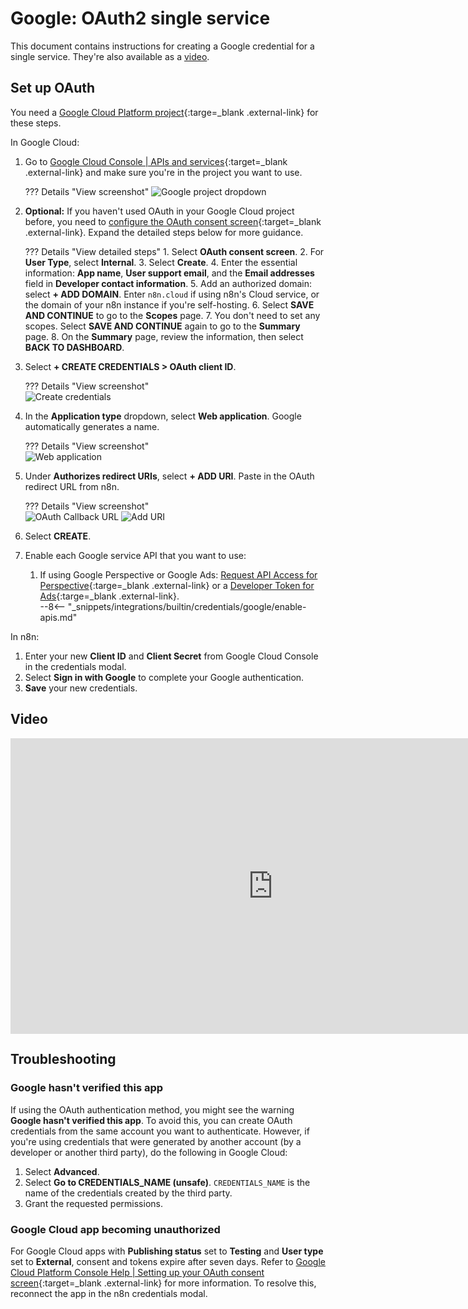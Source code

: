 # Google: OAuth2 single service

This document contains instructions for creating a Google credential for a single service. They're also available as a [video](#video).

## Set up OAuth

You need a [Google Cloud Platform project](https://developers.google.com/workspace/marketplace/create-gcp-project){:targe=_blank .external-link} for these steps.

In Google Cloud:

1. Go to [Google Cloud Console | APIs and services](https://console.cloud.google.com/apis/credentials){:target=_blank .external-link} and make sure you're in the project you want to use.

	??? Details "View screenshot"
		![Google project dropdown](/_images/integrations/builtin/credentials/google/check-google-project.png)

2. **Optional:** If you haven't used OAuth in your Google Cloud project before, you need to [configure the OAuth consent screen](https://developers.google.com/workspace/guides/configure-oauth-consent){:target=_blank .external-link}. Expand the detailed steps below for more guidance.

	??? Details "View detailed steps"
		1. Select **OAuth consent screen**.
		2. For **User Type**, select **Internal**.
		3. Select **Create**.
		4. Enter the essential information: **App name**, **User support email**, and the **Email addresses** field in **Developer contact information**.
		5. Add an authorized domain: select **+ ADD DOMAIN**. Enter `n8n.cloud` if using n8n's Cloud service, or the domain of your n8n instance if you're self-hosting.
		6. Select **SAVE AND CONTINUE** to go to the **Scopes** page.
		7. You don't need to set any scopes. Select **SAVE AND CONTINUE** again to go to the **Summary** page.
		8. On the **Summary** page, review the information, then select **BACK TO DASHBOARD**.

3. Select **+ CREATE CREDENTIALS > OAuth client ID**.

	??? Details "View screenshot"   
		![Create credentials](/_images/integrations/builtin/credentials/google/create-credentials.png)

4. In the **Application type** dropdown, select **Web application**. Google automatically generates a name.

	??? Details "View screenshot"   
		![Web application](/_images/integrations/builtin/credentials/google/application-web-application.png)

5. Under **Authorizes redirect URIs**, select **+ ADD URI**. Paste in the OAuth redirect URL from n8n.

	??? Details "View screenshot"  
		![OAuth Callback URL](/_images/integrations/builtin/credentials/google/oauth_callback.png) 
		![Add URI](/_images/integrations/builtin/credentials/google/add-uri.png)

6. Select **CREATE**.
7. Enable each Google service API that you want to use:

	1. If using Google Perspective or Google Ads: [Request API Access for Perspective](https://developers.perspectiveapi.com/s/docs-get-started){:targe=_blank .external-link} or a [Developer Token for Ads](https://developers.google.com/google-ads/api/docs/first-call/dev-token){:targe=_blank .external-link}.  
	--8<-- "_snippets/integrations/builtin/credentials/google/enable-apis.md"

In n8n:

1. Enter your new **Client ID** and **Client Secret** from Google Cloud Console in the credentials modal.
2. Select **Sign in with Google** to complete your Google authentication.
3. **Save** your new credentials.

## Video

<div class="video-container">
<iframe width="840" height="472.5" src="https://www.youtube.com/embed/gZ6N2H3_vys" frameborder="0" allow="accelerometer; autoplay; clipboard-write; encrypted-media; gyroscope; picture-in-picture" allowfullscreen></iframe>
</div>


## Troubleshooting

### Google hasn't verified this app

If using the OAuth authentication method, you might see the warning **Google hasn't verified this app**. To avoid this, you can create OAuth credentials from the same account you want to authenticate. However, if you're using credentials that were generated by another account (by a developer or another third party), do the following in Google Cloud:

1. Select **Advanced**.
2. Select **Go to CREDENTIALS_NAME (unsafe)**. `CREDENTIALS_NAME` is the name of the credentials created by the third party.
3. Grant the requested permissions.

### Google Cloud app becoming unauthorized

For Google Cloud apps with **Publishing status** set to **Testing** and **User type** set to **External**, consent and tokens expire after seven days. Refer to [Google Cloud Platform Console Help | Setting up your OAuth consent screen](https://support.google.com/cloud/answer/10311615?hl=en#zippy=%2Ctesting){:target=_blank .external-link} for more information. To resolve this, reconnect the app in the n8n credentials modal.
